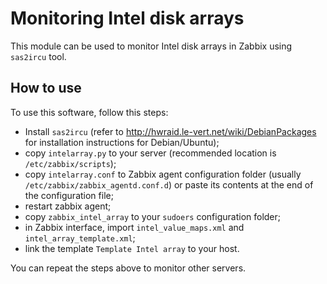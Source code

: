 # Monitoring Intel disk arrays

This module can be used to monitor Intel disk arrays in Zabbix using `sas2ircu` tool.

## How to use

To use this software, follow this steps:

- Install `sas2ircu` (refer to http://hwraid.le-vert.net/wiki/DebianPackages for installation instructions for Debian/Ubuntu);
- copy `intelarray.py` to your server (recommended location is `/etc/zabbix/scripts`);
- copy `intelarray.conf` to Zabbix agent configuration folder (usually `/etc/zabbix/zabbix_agentd.conf.d`) or paste its contents at the end of the
configuration file;
- restart zabbix agent;
- copy `zabbix_intel_array` to your `sudoers` configuration folder;
- in Zabbix interface, import `intel_value_maps.xml` and `intel_array_template.xml`;
- link the template `Template Intel array` to your host.

You can repeat the steps above to monitor other servers.